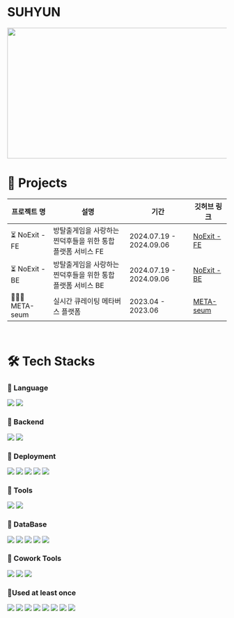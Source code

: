 # SUHYUN

<a href="https://github.com/devxb/gitanimals">
<img
src="https://render.gitanimals.org/farms/34suuuuu"
width="600"
height="300"
/>
</a>

<br/>

# 📄 Projects 
|프로젝트 명|설명|기간|깃허브 링크|
|------|---|---|---|
| ⏳ NoExit - FE | 방탈출게임을 사랑하는 찐덕후들을 위한 통합 플랫폼 서비스 FE |2024.07.19 - 2024.09.06|[NoExit - FE](https://github.com/34suuuuu/noexit-fe-aws)|
| ⏳ NoExit - BE | 방탈출게임을 사랑하는 찐덕후들을 위한 통합 플랫폼 서비스 BE |2024.07.19 - 2024.09.06|[NoExit - BE](https://github.com/NoExit13/NoExit)|
| 👩🏻‍🏫 META-seum | 실시간 큐레이팅 메타버스 플랫폼 |2023.04 - 2023.06|[META-seum](https://github.com/34suuuuu/META-seum)|

<br/>


# 🛠️ Tech Stacks

### 📍 Language <br>
<img src="https://img.shields.io/badge/Java-007396?style=flat&logo=Java&logoColor=white"/> <img src="https://img.shields.io/badge/Python-3776AB?style=flat&logo=Python&logoColor=white">

### 📍 Backend <br>
<img src="https://img.shields.io/badge/Spring-6DB33F?style=flat&logo=Spring&logoColor=white"> <img src="https://img.shields.io/badge/SpringBoot-6DB33F?style=flat&logo=SpringBoot&logoColor=white">

### 📍 Deployment <br>
<img src="https://img.shields.io/badge/Docker-1572B6?style=flat&logo=Docker&logoColor=white"> <img src="https://img.shields.io/badge/kubernetes-326CE5?style=flat&logo=kubernetes&logoColor=white"> <img src="https://img.shields.io/badge/githubactions-2088FF?style=flat&logo=githubactions&logoColor=white"> <img src="https://img.shields.io/badge/amazonec2-FF9900?style=flat&logo=amazonec2&logoColor=white"> <img src="https://img.shields.io/badge/amazonroute53-8C4FFF?style=flat&logo=amazonroute53&logoColor=white">

### 📍 Tools <br>
<img src="https://img.shields.io/badge/IntelliJ-000000?style=style=flat&logo=IntelliJ IDEA&logoColor=white"> <img src="https://img.shields.io/badge/VSCode-007ACC?style=style=flat&logo=Visual Studio Code&logoColor=white">

### 📍 DataBase <br>
<img src="https://img.shields.io/badge/MongoDB-47A248?style=style=flat&logo=MongoDB&logoColor=white"> <img src="https://img.shields.io/badge/mysql-4479A1?style=style=flat&logo=mysql&logoColor=white"> <img src="https://img.shields.io/badge/redis-FF4438?style=style=flat&logo=redis&logoColor=white"> <img src="https://img.shields.io/badge/amazons3-569A31?style=flat&logo=amazons3&logoColor=white"> <img src="https://img.shields.io/badge/amazonrds-527FFF?style=flat&logo=amazonrds&logoColor=white">

### 📍 Cowork Tools <br>
<img src="https://img.shields.io/badge/Github-000000?style=flat&logo=github&logoColor=white"> <img src="https://img.shields.io/badge/Notion-000000?style=flat&logo=notion&logoColor=white"> <img src="https://img.shields.io/badge/Slack-4A154B?style=flat&logo=slack&logoColor=white">


### 📍Used at least once
<img src="https://img.shields.io/badge/javascript-F7DF1E?style=flat&logo=javascript&logoColor=black"> <img src="https://img.shields.io/badge/css-1572B6?style=flat&logo=css3&logoColor=white"> <img src="https://img.shields.io/badge/html-E34F26?style=flat&logo=html5&logoColor=white"> <img src="https://img.shields.io/badge/React-61DAFB?style=flat&logo=react&logoColor=white"> <img src="https://img.shields.io/badge/Nodejs-339933?style=flat&logo=Node.js&logoColor=white"> <img src="https://img.shields.io/badge/Linux-FCC624?style=flat&logo=Linux&logoColor=white"> <img src="https://img.shields.io/badge/vuetify-1867C0?style=flat&logo=vuetify&logoColor=white"> <img src="https://img.shields.io/badge/vuejs-4FC08D?style=flat&logo=vuedotjs&logoColor=white"> 

<br/>

</div>
